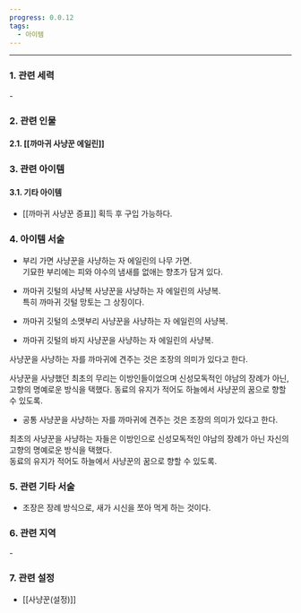 ```yaml
---
progress: 0.0.12
tags:
  - 아이템
---
```

---
### 1. 관련 세력 
\-
### 2. 관련 인물
#### 2.1. [[까마귀 사냥꾼 에일린]]

### 3. 관련 아이템
#### 3.1. 기타 아이템
- [[까마귀 사냥꾼 증표]] 획득 후 구입 가능하다.

### 4. 아이템 서술
- 부리 가면
사냥꾼을 사냥하는 자 에일린의 나무 가면.  
기묘한 부리에는 피와 야수의 냄새를 없애는 향초가 담겨 있다.

- 까마귀 깃털의 사냥복
사냥꾼을 사냥하는 자 에일린의 사냥복.  
특히 까마귀 깃털 망토는 그 상징이다.

- 까마귀 깃털의 소맷부리
사냥꾼을 사냥하는 자 에일린의 사냥복.

- 까마귀 깃털의 바지
사냥꾼을 사냥하는 자 에일린의 사냥복.

사냥꾼을 사냥하는 자를 까마귀에 견주는 것은 조장의 의미가 있다고 한다.

사냥꾼을 사냥했던 최초의 무리는 이방인들이었으며 신성모독적인 야남의 장례가 아닌, 고향의 명예로운 방식을 택했다.
동료의 유지가 적어도 하늘에서 사냥꾼의 꿈으로 향할 수 있도록.

- 공통
사냥꾼을 사냥하는 자를 까마귀에 견주는 것은 조장의 의미가 있다고 한다.  
  
최초의 사냥꾼을 사냥하는 자들은 이방인으로 신성모독적인 야남의 장례가 아닌 자신의 고향의 명예로운 방식을 택했다.  
동료의 유지가 적어도 하늘에서 사냥꾼의 꿈으로 향할 수 있도록.


### 5. 관련 기타 서술
- 조장은 장례 방식으로, 새가 시신을 쪼아 먹게 하는 것이다. 

### 6. 관련 지역
\-
### 7. 관련 설정
- [[사냥꾼(설정)]]